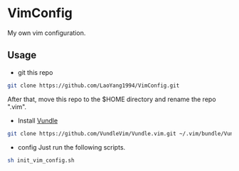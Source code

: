 # VimConfig
My own vim configuration.

## Usage
+ git this repo
```bash
git clone https://github.com/LaoYang1994/VimConfig.git
```
After that, move this repo to the $HOME directory and rename the repo ".vim".

+ Install [Vundle](https://github.com/VundleVim/Vundle.vim)
```bash
git clone https://github.com/VundleVim/Vundle.vim.git ~/.vim/bundle/Vundle.vim
```
+ config
Just run the following scripts.
```bash
sh init_vim_config.sh
```
